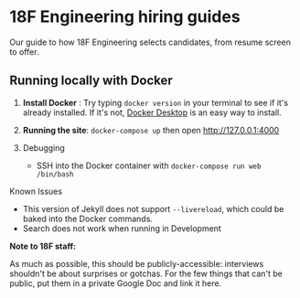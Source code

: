 # 18F Engineering hiring guides

Our guide to how 18F Engineering selects candidates, from
resume screen to offer.

## Running locally with Docker

1. **Install Docker** : Try typing `docker version` in your terminal to see if it's already installed. If it's not, [Docker Desktop](https://www.docker.com/products/docker-desktop) is an easy way to install.

2. **Running the site**: `docker-compose up` then open http://127.0.0.1:4000

3. Debugging
   - SSH into the Docker container with `docker-compose run web /bin/bash`

Known Issues
* This version of Jekyll does not support `--livereload`, which could be baked into the Docker commands.
* Search does not work when running in Development

**Note to 18F staff:**

As much as possible, this should be publicly-accessible: interviews shouldn't
be about surprises or gotchas. For the few things that can't be public,
put them in a private Google Doc and link it here.
